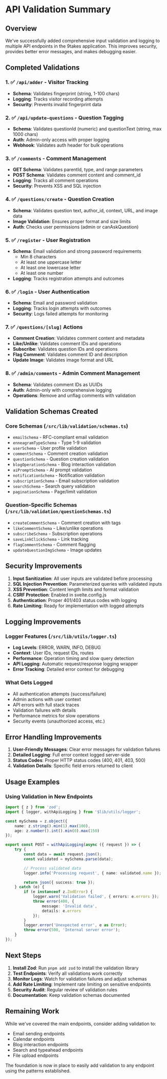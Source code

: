 # API Validation Summary

## Overview

We've successfully added comprehensive input validation and logging to multiple API endpoints in the 9takes application. This improves security, provides better error messages, and makes debugging easier.

## Completed Validations

### 1. ✅ `/api/adder` - Visitor Tracking

- **Schema**: Validates fingerprint (string, 1-100 chars)
- **Logging**: Tracks visitor recording attempts
- **Security**: Prevents invalid fingerprint data

### 2. ✅ `/api/update-questions` - Question Tagging

- **Schema**: Validates questionId (numeric) and questionText (string, max 1000 chars)
- **Auth**: Admin-only access with proper logging
- **Webhook**: Validates auth header for bulk operations

### 3. ✅ `/comments` - Comment Management

- **GET Schema**: Validates parentId, type, and range parameters
- **POST Schema**: Validates comment content and comment_id
- **Logging**: Tracks all comment operations
- **Security**: Prevents XSS and SQL injection

### 4. ✅ `/questions/create` - Question Creation

- **Schema**: Validates question text, author_id, context, URL, and image data
- **Image Validation**: Ensures proper format and size limits
- **Auth**: Checks user permissions (admin or canAskQuestion)

### 5. ✅ `/register` - User Registration

- **Schema**: Email validation and strong password requirements
  - Min 8 characters
  - At least one uppercase letter
  - At least one lowercase letter
  - At least one number
- **Logging**: Tracks registration attempts and outcomes

### 6. ✅ `/login` - User Authentication

- **Schema**: Email and password validation
- **Logging**: Tracks login attempts with outcomes
- **Security**: Logs failed attempts for monitoring

### 7. ✅ `/questions/[slug]` Actions

- **Comment Creation**: Validates comment content and metadata
- **Like/Unlike**: Validates comment IDs and operations
- **Subscribe**: Validates question IDs and operations
- **Flag Comment**: Validates comment ID and description
- **Update Image**: Validates image format and URL

### 8. ✅ `/admin/comments` - Admin Comment Management

- **Schema**: Validates comment IDs as UUIDs
- **Auth**: Admin-only with comprehensive logging
- **Operations**: Remove and unflag comments with validation

## Validation Schemas Created

### Core Schemas (`/src/lib/validation/schemas.ts`)

- `emailSchema` - RFC-compliant email validation
- `enneagramTypeSchema` - Type 1-9 validation
- `userSchema` - User profile validation
- `commentSchema` - Comment creation validation
- `questionSchema` - Question creation validation
- `blogOperationSchema` - Blog interaction validation
- `aiPromptSchema` - AI prompt validation
- `notificationSchema` - Notification validation
- `subscriptionSchema` - Email subscription validation
- `searchSchema` - Search query validation
- `paginationSchema` - Page/limit validation

### Question-Specific Schemas (`/src/lib/validation/questionSchemas.ts`)

- `createCommentSchema` - Comment creation with tags
- `likeCommentSchema` - Like/unlike operations
- `subscribeSchema` - Subscription operations
- `saveLinkClickSchema` - Link tracking
- `flagCommentSchema` - Comment flagging
- `updateQuestionImgSchema` - Image updates

## Security Improvements

1. **Input Sanitization**: All user inputs are validated before processing
2. **SQL Injection Prevention**: Parameterized queries with validated inputs
3. **XSS Prevention**: Content length limits and format validation
4. **CSRF Protection**: Enabled in svelte.config.js
5. **Authentication**: Proper 401/403 status codes with logging
6. **Rate Limiting**: Ready for implementation with logged attempts

## Logging Improvements

### Logger Features (`/src/lib/utils/logger.ts`)

- **Log Levels**: ERROR, WARN, INFO, DEBUG
- **Context**: User IDs, request IDs, routes
- **Performance**: Operation timing and slow query detection
- **API Logging**: Automatic request/response logging wrapper
- **Error Tracking**: Detailed error context for debugging

### What Gets Logged

- All authentication attempts (success/failure)
- Admin actions with user context
- API errors with full stack traces
- Validation failures with details
- Performance metrics for slow operations
- Security events (unauthorized access, etc.)

## Error Handling Improvements

1. **User-Friendly Messages**: Clear error messages for validation failures
2. **Detailed Logging**: Full error context logged server-side
3. **Status Codes**: Proper HTTP status codes (400, 401, 403, 500)
4. **Validation Details**: Specific field errors returned to client

## Usage Examples

### Using Validation in New Endpoints

```typescript
import { z } from 'zod';
import { logger, withApiLogging } from '$lib/utils/logger';

const mySchema = z.object({
	name: z.string().min(1).max(100),
	age: z.number().int().min(0).max(150)
});

export const POST = withApiLogging(async ({ request }) => {
	try {
		const data = await request.json();
		const validated = mySchema.parse(data);

		// Process validated data
		logger.info('Processing request', { name: validated.name });

		return json({ success: true });
	} catch (e) {
		if (e instanceof z.ZodError) {
			logger.warn('Validation failed', { errors: e.errors });
			throw error(400, {
				message: 'Invalid data',
				details: e.errors
			});
		}
		logger.error('Unexpected error', e as Error);
		throw error(500, 'Internal server error');
	}
});
```

## Next Steps

1. **Install Zod**: Run `pnpm add zod` to install the validation library
2. **Test Endpoints**: Verify all validations work correctly
3. **Monitor Logs**: Watch for validation failures and adjust schemas
4. **Add Rate Limiting**: Implement rate limiting on sensitive endpoints
5. **Security Audit**: Regular review of validation rules
6. **Documentation**: Keep validation schemas documented

## Remaining Work

While we've covered the main endpoints, consider adding validation to:

- Email sending endpoints
- Calendar endpoints
- Blog interaction endpoints
- Search and typeahead endpoints
- File upload endpoints

The foundation is now in place to easily add validation to any endpoint using the patterns established.
